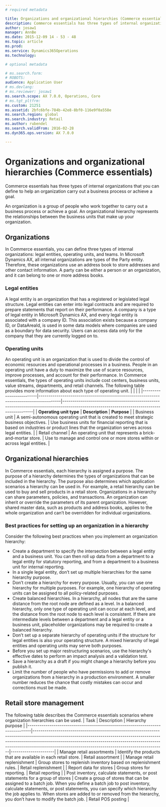 ```yaml
---
# required metadata

title: Organizations and organizational hierarchies (Commerce essentials)
description: Commerce essentials has three types of internal organizations that you can define to help an organization carry out a business process or achieve a goal. 
author: josaw1
manager: AnnBe
ms.date: 2015-12-09 14 - 53 - 48
ms.topic: article
ms.prod: 
ms.service: Dynamics365Operations
ms.technology: 

# optional metadata

# ms.search.form: 
# ROBOTS: 
audience: Application User
# ms.devlang: 
# ms.reviewer: josaw1
ms.search.scope: AX 7.0.0, Operations, Core
# ms.tgt_pltfrm: 
ms.custom: 21251
ms.assetid: 2bfc6bfe-784b-42e8-8bf0-116e9f0a558e
ms.search.region: global
ms.search.industry: Retail
ms.author: rubendel
ms.search.validFrom: 2016-02-28
ms.dyn365.ops.version: AX 7.0.0

---
```


# Organizations and organizational hierarchies (Commerce essentials)

Commerce essentials has three types of internal organizations that you can define to help an organization carry out a business process or achieve a goal. 

An organization is a group of people who work together to carry out a business process or achieve a goal. An organizational hierarchy represents the relationships between the business units that make up your organization.

## Organizations
In Commerce essentials, you can define three types of internal organizations: legal entities, operating units, and teams. In Microsoft Dynamics AX, all internal organizations are types of the Party entity. Therefore, these organizations use an address book to store addresses and other contact information. A party can be either a person or an organization, and it can belong to one or more address books.
### Legal entities

A legal entity is an organization that has a registered or legislated legal structure. Legal entities can enter into legal contracts and are required to prepare statements that report on their performance. A company is a type of legal entity in Microsoft Dynamics AX, and every legal entity is associated with a company ID. This association exists because a company ID, or DataAreaId, is used in some data models where companies are used as a boundary for data security. Users can access data only for the company that they are currently logged on to.

### Operating units

An operating unit is an organization that is used to divide the control of economic resources and operational processes in a business. People in an operating unit have a duty to maximize the use of scarce resources, improve processes, and account for their performance. In Commerce essentials, the types of operating units include cost centers, business units, value streams, departments, and retail channels. The following table provides more information about each type of operating unit.
|                         |                                                                                         |                                                                                                                                             |
|-------------------------|-----------------------------------------------------------------------------------------|---------------------------------------------------------------------------------------------------------------------------------------------|
| **Operating unit type** | **Description**                                                                         | **Purpose**                                                                                                                                 |
| Business unit           | A semi-autonomous operating unit that is created to meet strategic business objectives. | Use business units for financial reporting that is based on industries or product lines that the organization serves across legal entities. |
| Retail channel          | An operating unit that represents a brick-and-mortar store.                             | Use to manage and control one or more stores within or across legal entities.                                                               |

## Organizational hierarchies
In Commerce essentials, each hierarchy is assigned a purpose. The purpose of a hierarchy determines the types of organizations that can be included in the hierarchy. The purpose also determines which application scenarios a hierarchy can be used in. For example, a retail hierarchy can be used to buy and sell products in a retail store. Organizations in a hierarchy can share parameters, policies, and transactions. An organization can inherit or override the parameters of its parent organization. However, shared master data, such as products and address books, applies to the whole organization and can’t be overridden for individual organizations.
### Best practices for setting up an organization in a hierarchy

Consider the following best practices when you implement an organization hierarchy:
-   Create a department to specify the intersection between a legal entity and a business unit. You can then roll up data from a department to a legal entity for statutory reporting, and from a department to a business unit for internal reporting.
-   In a single legal entity, don’t set up multiple hierarchies for the same hierarchy purpose.
-   Don’t create a hierarchy for every purpose. Usually, you can use one hierarchy for multiple purposes. For example, one hierarchy of operating units can be assigned to all policy-related purposes.
-   Create balanced hierarchies. In a hierarchy, all nodes that are the same distance from the root node are defined as a level. In a balanced hierarchy, only one type of operating unit can occur at each level, and the distance from the root node to each level is consistent. If there are intermediate levels between a department and a legal entity or a business unit, placeholder organizations may be required to create a balanced hierarchy.
-   Don’t set up a separate hierarchy of operating units if the structure for legal entities is also your operating structure. A mixed hierarchy of legal entities and operating units may serve both purposes.
-   Before you set up major restructuring scenarios, use the hierarchy's effective dates to perform an impact analysis and a validation test.
-   Save a hierarchy as a draft if you might change a hierarchy before you publish it.
-   Limit the number of people who have permissions to add or remove organizations from a hierarchy in a production environment. A smaller number reduces the chance that costly mistakes can occur and corrections must be made.

## Retail store management
The following table describes the Commerce essentials scenarios where organization hierarchies can be used.
| Task                                                                           | Description                                                                                                                                                                                                                                                                                                | Hierarchy purpose    |
|--------------------------------------------------------------------------------|------------------------------------------------------------------------------------------------------------------------------------------------------------------------------------------------------------------------------------------------------------------------------------------------------------|----------------------|
| Manage retail assortments                                                      | Identify the products that are available in each retail store.                                                                                                                                                                                                                                             | Retail assortment    |
| Manage retail replenishment                                                    | Group stores to replenish inventory based on replenishment rules.                                                                                                                                                                                                                                          | Retail replenishment |
| Report data for stores                                                         | Group stores for reporting.                                                                                                                                                                                                                                                                                | Retail reporting     |
| Post inventory, calculate statements, or post statements for a group of stores | Create a group of stores that can be assigned to a batch job. When you define a batch job to post inventory, calculate statements, or post statements, you can specify which hierarchy the job applies to. When stores are added to or removed from the hierarchy, you don’t have to modify the batch job. | Retail POS posting   |



